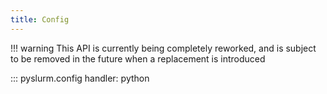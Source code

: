 ```yaml
---
title: Config
---
```


!!! warning
    This API is currently being completely reworked, and is subject to be
    removed in the future when a replacement is introduced

::: pyslurm.config
    handler: python
